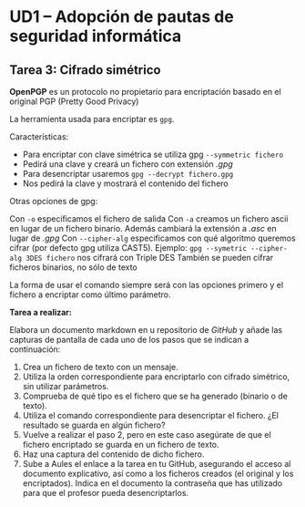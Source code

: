 # UD1 – Adopción de pautas de seguridad informática

## Tarea 3: Cifrado simétrico

**OpenPGP** es un protocolo no propietario para encriptación basado en el original PGP (Pretty Good Privacy) 

La herramienta usada para encriptar es ```gpg```. 

Características:

- Para encriptar con clave simétrica se utiliza gpg ```--symmetric fichero```
- Pedirá una clave y creará un fichero con extensión *.gpg*
- Para desencriptar usaremos ```gpg --decrypt fichero.gpg```
- Nos pedirá la clave y mostrará el contenido del fichero

Otras opciones de gpg:

Con ```-o``` especificamos el fichero de salida
Con ```-a``` creamos un fichero ascii en lugar de un fichero binario. Además cambiará la extensión a *.asc* en lugar de *.gpg*
Con ```--cipher-alg``` especificamos con qué algoritmo queremos cifrar (por defecto gpg utiliza CAST5). Ejemplo: ```gpg --symetric --cipher-alg 3DES fichero``` nos cifrará con Triple DES
También se pueden cifrar ficheros binarios, no sólo de texto

La forma de usar el comando siempre será con las opciones primero y el fichero a encriptar como último parámetro.

**Tarea a realizar:**

Elabora un documento markdown en u repositorio de *GitHub* y añade las capturas de pantalla de cada uno de los pasos que se indican a continuación:

1. Crea un fichero de texto con un mensaje.
2. Utiliza la orden correspondiente para encriptarlo con cifrado simétrico, sin utilizar parámetros.
3. Comprueba de qué tipo es el fichero que se ha generado (binario o de texto).
4. Utiliza el comando correspondiente para desencriptar el fichero. ¿El resultado se guarda en algún fichero?
5. Vuelve a realizar el paso 2, pero en este caso asegúrate de que el fichero encriptado se guarda en un fichero de texto.
6. Haz una captura del contenido de dicho fichero.
7. Sube a Aules el enlace a la tarea en tu GitHub, asegurando el acceso al documento explicativo, así como a los ficheros creados (el original y los encriptados). Indica en el documento la contraseña que has utilizado para que el profesor pueda desencriptarlos.
